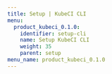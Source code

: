 ```yaml
---
title: Setup | KubeCI CLI
menu:
  product_kubeci_0.1.0:
    identifier: setup-cli
    name: Setup KubeCI CLI
    weight: 35
    parent: setup
menu_name: product_kubeci_0.1.0
---
```


